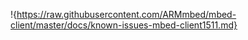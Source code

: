!{https://raw.githubusercontent.com/ARMmbed/mbed-client/master/docs/known-issues-mbed-client1511.md}
